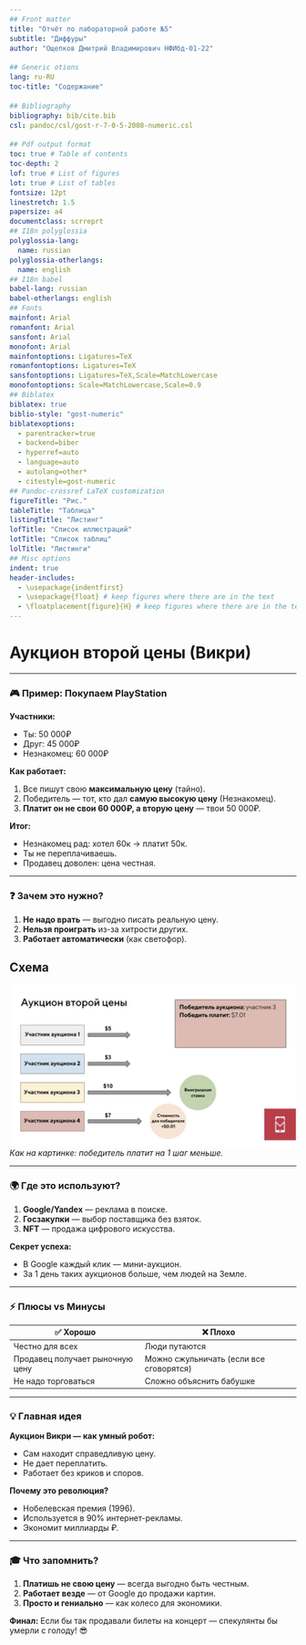 ```yaml
---
## Front matter
title: "Отчёт по лабораторной работе №5"
subtitle: "Диффуры"
author: "Ощепков Дмитрий Владимирович НФИбд-01-22"

## Generic otions
lang: ru-RU
toc-title: "Содержание"

## Bibliography
bibliography: bib/cite.bib
csl: pandoc/csl/gost-r-7-0-5-2008-numeric.csl

## Pdf output format
toc: true # Table of contents
toc-depth: 2
lof: true # List of figures
lot: true # List of tables
fontsize: 12pt
linestretch: 1.5
papersize: a4
documentclass: scrreprt
## I18n polyglossia
polyglossia-lang:
  name: russian
polyglossia-otherlangs:
  name: english
## I18n babel
babel-lang: russian
babel-otherlangs: english
## Fonts
mainfont: Arial
romanfont: Arial
sansfont: Arial
monofont: Arial
mainfontoptions: Ligatures=TeX
romanfontoptions: Ligatures=TeX
sansfontoptions: Ligatures=TeX,Scale=MatchLowercase
monofontoptions: Scale=MatchLowercase,Scale=0.9
## Biblatex
biblatex: true
biblio-style: "gost-numeric"
biblatexoptions:
  - parentracker=true
  - backend=biber
  - hyperref=auto
  - language=auto
  - autolang=other*
  - citestyle=gost-numeric
## Pandoc-crossref LaTeX customization
figureTitle: "Рис."
tableTitle: "Таблица"
listingTitle: "Листинг"
lofTitle: "Список иллюстраций"
lotTitle: "Список таблиц"
lolTitle: "Листинги"
## Misc options
indent: true
header-includes:
  - \usepackage{indentfirst}
  - \usepackage{float} # keep figures where there are in the text
  - \floatplacement{figure}{H} # keep figures where there are in the text
---
```


# Аукцион второй цены (Викри)  

---

### 🎮 Пример: Покупаем PlayStation  
**Участники:**  
- Ты: 50 000₽  
- Друг: 45 000₽  
- Незнакомец: 60 000₽  

**Как работает:**  
1. Все пишут свою **максимальную цену** (тайно).  
2. Победитель — тот, кто дал **самую высокую цену** (Незнакомец).  
3. **Платит он не свои 60 000₽, а вторую цену** — твои 50 000₽.  

**Итог:**  
- Незнакомец рад: хотел 60к → платит 50к.  
- Ты не переплачиваешь.  
- Продавец доволен: цена честная.  

---

### ❓ Зачем это нужно?  
1. **Не надо врать** — выгодно писать реальную цену.  
2. **Нельзя проиграть** из-за хитрости других.  
3. **Работает автоматически** (как светофор).  

## Схема

![Схема](image/1.jpg)  
*Как на картинке: победитель платит на 1 шаг меньше.*

---

### 🌍 Где это используют?  
1. **Google/Yandex** — реклама в поиске.  
2. **Госзакупки** — выбор поставщика без взяток.  
3. **NFT** — продажа цифрового искусства.  

**Секрет успеха:**  
- В Google каждый клик — мини-аукцион.  
- За 1 день таких аукционов больше, чем людей на Земле.  

---

### ⚡️ Плюсы vs Минусы  
| ✅ Хорошо | ❌ Плохо |  
|----------|----------|  
| Честно для всех | Люди путаются |  
| Продавец получает рыночную цену | Можно сжульничать (если все сговорятся) |  
| Не надо торговаться | Сложно объяснить бабушке |  

---

### 💡 Главная идея  
**Аукцион Викри — как умный робот:**  
- Сам находит справедливую цену.  
- Не дает переплатить.  
- Работает без криков и споров.  

**Почему это революция?**  
- Нобелевская премия (1996).  
- Используется в 90% интернет-рекламы.  
- Экономит миллиарды ₽.  

---

### 🎓 Что запомнить?  
1. **Платишь не свою цену** — всегда выгодно быть честным.  
2. **Работает везде** — от Google до продажи картин.  
3. **Просто и гениально** — как колесо для экономики.  

**Финал:** Если бы так продавали билеты на концерт — спекулянты бы умерли с голоду! 😎  
